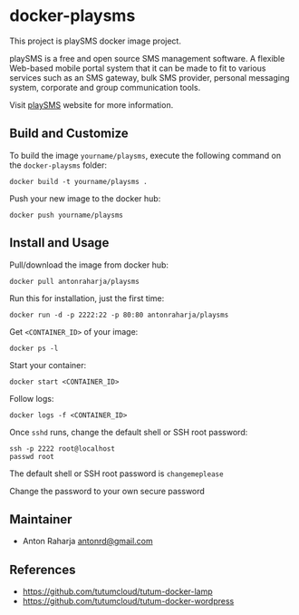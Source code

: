docker-playsms
==============

This project is playSMS docker image project.

playSMS is a free and open source SMS management software. A flexible Web-based mobile portal system that it can be made to fit to various services such as an SMS gateway, bulk SMS provider, personal messaging system, corporate and group communication tools.

Visit [playSMS](http://playsms.org) website for more information.


Build and Customize
-------------------

To build the image `yourname/playsms`, execute the following command on the `docker-playsms` folder:

	docker build -t yourname/playsms .

Push your new image to the docker hub:

	docker push yourname/playsms


Install and Usage
-----------------

Pull/download the image from docker hub:

	docker pull antonraharja/playsms

Run this for installation, just the first time:

	docker run -d -p 2222:22 -p 80:80 antonraharja/playsms

Get `<CONTAINER_ID>` of your image:

	docker ps -l

Start your container:

	docker start <CONTAINER_ID>

Follow logs:

	docker logs -f <CONTAINER_ID>

Once `sshd` runs, change the default shell or SSH root password:

	ssh -p 2222 root@localhost
	passwd root

The default shell or SSH root password is `changemeplease`

Change the password to your own secure password


Maintainer
----------

- Anton Raharja <antonrd@gmail.com>


References
----------

- https://github.com/tutumcloud/tutum-docker-lamp
- https://github.com/tutumcloud/tutum-docker-wordpress
